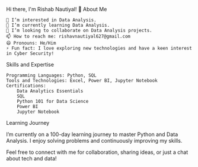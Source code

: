 Hi there, I'm Rishab Nautiyal! 👋
About Me

    👀 I’m interested in Data Analysis.
    🌱 I’m currently learning Data Analysis.
    💞️ I’m looking to collaborate on Data Analysis projects.
    📫 How to reach me: rishavnautiyal627@gmail.com
    😄 Pronouns: He/Him
    ⚡ Fun fact: I love exploring new technologies and have a keen interest in Cyber Security!

Skills and Expertise

    Programming Languages: Python, SQL
    Tools and Technologies: Excel, Power BI, Jupyter Notebook
    Certifications:
        Data Analytics Essentials
        SQL
        Python 101 for Data Science
        Power BI
        Jupyter Notebook

Learning Journey

I’m currently on a 100-day learning journey to master Python and Data Analysis. I enjoy solving problems and continuously improving my skills.

Feel free to connect with me for collaboration, sharing ideas, or just a chat about tech and data!
